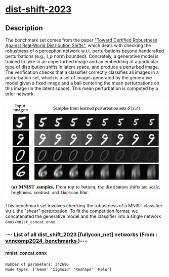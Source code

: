 # <a href = "https://github.com/anwu1219/dist-shift-vnn-comp"> dist-shift-2023 </a>

## Description

The benchmark set comes from the paper ["Toward Certified Robustness Against Real-World
Distribution Shifts"](https://arxiv.org/pdf/2206.03669.pdf), which deals with 
checking the robustness of a perception network  w.r.t. perturbations beyond 
handcrafted perturbations (e.g., l_p norm bounded). 
Concretely, a generative model is trained to take in an unperturbed image and an embedding 
of a particular type of distribution shifts in latent space, and produce a perturbed image.
The verification checks that a classifier correctly classifies all images in a perturbation set,
which is a set of images generated by the generative model given a fixed image and a
ball centering the mean perturbations on this image (in the latent space). 
This mean perturbation is computed by a prior network.

![Screenshot from 2023-06-02 14-56-25.png](./example.png)

This benchmark set involves checking the robustness of a MNIST classifier w.r.t. the
"shear" perturbation. To fit the competition format, we concatenated the generative model and 
the classifier into a single network ``onnx/mnist_concat.onnx``. 

### --- List of all dist_shift_2023 [fullycon_net] networks (From :<a href = 'https://github.com/ChristopherBrix/vnncomp2024_benchmarks'> vnncomp2024_benchmarks </a>)---

#### mnist_concat.onnx 
	Number of parameters: 342696 
	Node types: ['Gemm' 'Sigmoid' 'Reshape' 'Relu']
